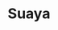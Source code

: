 ---
title: "Suaya"
url: /ciudad-autonoma-de-buenos-aires/suaya-avenida-general-las-heras/
shop: ropa
---